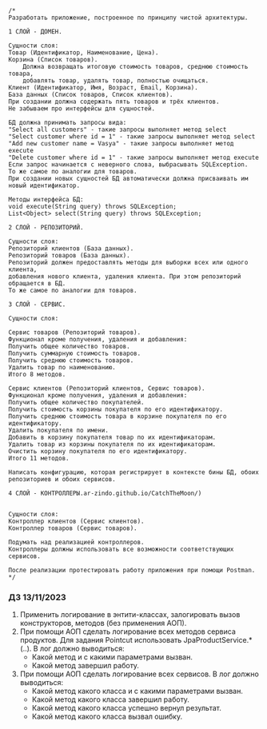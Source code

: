 	/*
	Разработать приложение, построенное по принципу чистой архитектуры.

	1 СЛОЙ - ДОМЕН.

	Сущности слоя:
	Товар (Идентификатор, Наименование, Цена).
	Корзина (Список товаров). 
        Должна возвращать итоговую стоимость товаров, среднюю стоимость товара, 
        добавлять товар, удалять товар, полностью очищаться.
	Клиент (Идентификатор, Имя, Возраст, Email, Корзина).
	База данных (Список товаров, Список клиентов). 
	При создании должна содержать пять товаров и трёх клиентов.
	Не забываем про интерфейсы для сущностей.

	БД должна принимать запросы вида:
	"Select all customers" - такие запросы выполняет метод select
	"Select customer where id = 1" - такие запросы выполняет метод select
	"Add new customer name = Vasya" - такие запросы выполняет метод execute
	"Delete customer where id = 1" - такие запросы выполняет метод execute
	Если запрос начинается с неверного слова, выбрасывать SQLException.
	То же самое по аналогии для товаров.
	При создании новых сущностей БД автоматически должна присваивать им новый идентификатор.
	
	Методы интерфейса БД:
	void execute(String query) throws SQLException;
	List<Object> select(String query) throws SQLException;

	2 СЛОЙ - РЕПОЗИТОРИЙ.
	
	Сущности слоя:
	Репозиторий клиентов (База данных).
	Репозиторий товаров (База данных).
	Репозиторий должен предоставлять методы для выборки всех или одного клиента,
	добавления нового клиента, удаления клиента. При этом репозиторий обращается в БД.
	То же самое по аналогии для товаров.

	3 СЛОЙ - СЕРВИС.

	Сущности слоя:

	Сервис товаров (Репозиторий товаров).
	Функционал кроме получения, удаления и добавления:
	Получить общее количество товаров.
	Получить суммарную стоимость товаров.
	Получить среднюю стоимость товаров.
	Удалить товар по наименованию.
	Итого 8 методов.

	Сервис клиентов (Репозиторий клиентов, Сервис товаров).
	Функционал кроме получения, удаления и добавления:
	Получить общее количество покупателей.
	Получить стоимость корзины покупателя по его идентификатору.
	Получить среднюю стоимость товара в корзине покупателя по его идентификатору.
	Удалить покупателя по имени.
	Добавить в корзину покупателя товар по их идентификаторам.
	Удалить товар из корзины покупателя по их идентификаторам.
	Очистить корзину покупателя по его идентификатору.
	Итого 11 методов.

	Написать конфигурацию, которая регистрирует в контексте бины БД, обоих репозиториев и обоих сервисов.

	4 СЛОЙ - КОНТРОЛЛЕРЫ.ar-zindo.github.io/CatchTheMoon/)


	Сущности слоя:
	Контроллер клиентов (Сервис клиентов).
	Контроллер товаров (Сервис товаров).
	
	Подумать над реализацией контроллеров.
	Контроллеры должны использовать все возможности соответствующих сервисов.

	После реализации протестировать работу приложения при помощи Postman.
	*/
    
### ДЗ 13/11/2023
1. Применить логирование в энтити-классах, залогировать вызов конструкторов, методов (без применения АОП).
2. При помощи АОП сделать логирование всех методов сервиса продуктов.
   Для задания Pointcut использовать JpaProductService.*(..). В лог должно выводиться:
   - Какой метод и с какими параметрами вызван.
   - Какой метод завершил работу.
3. При помощи АОП сделать логирование всех сервисов. В лог должно выводиться:
   - Какой метод какого класса и с какими параметрами вызван.
   - Какой метод какого класса завершил работу.
   -  Какой метод какого класса успешно вернул результат.
   -  Какой метод какого класса вызвал ошибку.